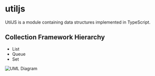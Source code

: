 # utiljs
UtilJS is a module containing  data structures implemented in TypeScript. 

## Collection Framework Hierarchy

- List
- Queue
- Set

![UML Diagram](https://github.com/aM3z/utiljs/blob/master/uml.png)
